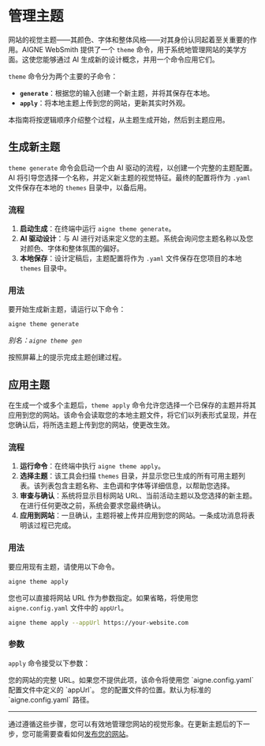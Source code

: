 # 管理主题

网站的视觉主题——其颜色、字体和整体风格——对其身份认同起着至关重要的作用。AIGNE WebSmith 提供了一个 `theme` 命令，用于系统地管理网站的美学方面。这使您能够通过 AI 生成新的设计概念，并用一个命令应用它们。

`theme` 命令分为两个主要的子命令：
*   **`generate`**：根据您的输入创建一个新主题，并将其保存在本地。
*   **`apply`**：将本地主题上传到您的网站，更新其实时外观。

本指南将按逻辑顺序介绍整个过程，从主题生成开始，然后到主题应用。

## 生成新主题

`theme generate` 命令会启动一个由 AI 驱动的流程，以创建一个完整的主题配置。AI 将引导您选择一个名称，并定义新主题的视觉特征。最终的配置将作为 `.yaml` 文件保存在本地的 `themes` 目录中，以备后用。

### 流程

1.  **启动生成**：在终端中运行 `aigne theme generate`。
2.  **AI 驱动设计**：与 AI 进行对话来定义您的主题。系统会询问您主题名称以及您对颜色、字体和整体氛围的偏好。
3.  **本地保存**：设计定稿后，主题配置将作为 `.yaml` 文件保存在您项目的本地 `themes` 目录中。

### 用法

要开始生成新主题，请运行以下命令：

```sh
aigne theme generate
```
*别名：`aigne theme gen`*

按照屏幕上的提示完成主题创建过程。

## 应用主题

在生成一个或多个主题后，`theme apply` 命令允许您选择一个已保存的主题并将其应用到您的网站。该命令会读取您的本地主题文件，将它们以列表形式呈现，并在您确认后，将所选主题上传到您的网站，使更改生效。

### 流程

1.  **运行命令**：在终端中执行 `aigne theme apply`。
2.  **选择主题**：该工具会扫描 `themes` 目录，并显示您已生成的所有可用主题列表。该列表包含主题名称、主色调和字体等详细信息，以帮助您选择。
3.  **审查与确认**：系统将显示目标网站 URL、当前活动主题以及您选择的新主题。在进行任何更改之前，系统会要求您最终确认。
4.  **应用到网站**：一旦确认，主题将被上传并应用到您的网站。一条成功消息将表明该过程已完成。

### 用法

要应用现有主题，请使用以下命令。

```sh
aigne theme apply
```

您也可以直接将网站 URL 作为参数指定。如果省略，将使用您 `aigne.config.yaml` 文件中的 `appUrl`。

```sh
aigne theme apply --appUrl https://your-website.com
```

### 参数

`apply` 命令接受以下参数：

<x-field-group>
  <x-field data-name="appUrl" data-type="string" data-required="false">
    <x-field-desc markdown>您的网站的完整 URL。如果您不提供此项，该命令将使用您 `aigne.config.yaml` 配置文件中定义的 `appUrl`。</x-field-desc>
  </x-field>
  <x-field data-name="config" data-type="string" data-required="false">
    <x-field-desc markdown>您的配置文件的位置。默认为标准的 `aigne.config.yaml` 路径。</x-field-desc>
  </x-field>
</x-field-group>

---

通过遵循这些步骤，您可以有效地管理您网站的视觉形象。在更新主题后的下一步，您可能需要查看如何[发布您的网站](./core-tasks-publishing-your-website.md)。